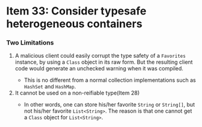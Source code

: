 # Item 33: Consider typesafe heterogeneous containers

### Two Limitations

<ol>
    <li>A malicious client could easily corrupt the type safety of a <code>Favorites</code> instance, by using a <code>Class</code> object in its raw form. But the resulting client code would generate an unchecked warning when it was compiled.</li>
    <ul>
        <li>This is no different from a normal collection implementations such as <code>HashSet</code> and <code>HashMap</code>.</li>
    </ul>
    <li>It cannot be used on a non-reifiable type(Item 28)</li>
    <ul>
        <li>In other words, one can store his/her favorite <code>String</code> or <code>String[]</code>, but not his/her favorite <code>List&lt;String&gt;</code>. The reason is that one cannot get a <code>Class</code> object for <code>List&lt;String&gt;</code>.</li>
    </ul>
</ol>